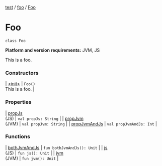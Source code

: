 [test](../../index.md) / [foo](../index.md) / [Foo](./index.md)

# Foo

`class Foo`

**Platform and version requirements:** JVM, JS

This is a foo.

### Constructors

| [&lt;init&gt;](-init-.md) | `Foo()`<br>This is a foo. |

### Properties

| [propJs](prop-js.md)<br>(JS) | `val propJs: String` |
| [propJvm](prop-jvm.md)<br>(JVM) | `val propJvm: String` |
| [propJvmAndJs](prop-jvm-and-js.md) | `val propJvmAndJs: Int` |

### Functions

| [bothJvmAndJs](both-jvm-and-js.md) | `fun bothJvmAndJs(): Unit` |
| [js](js.md)<br>(JS) | `fun js(): Unit` |
| [jvm](jvm.md)<br>(JVM) | `fun jvm(): Unit` |

